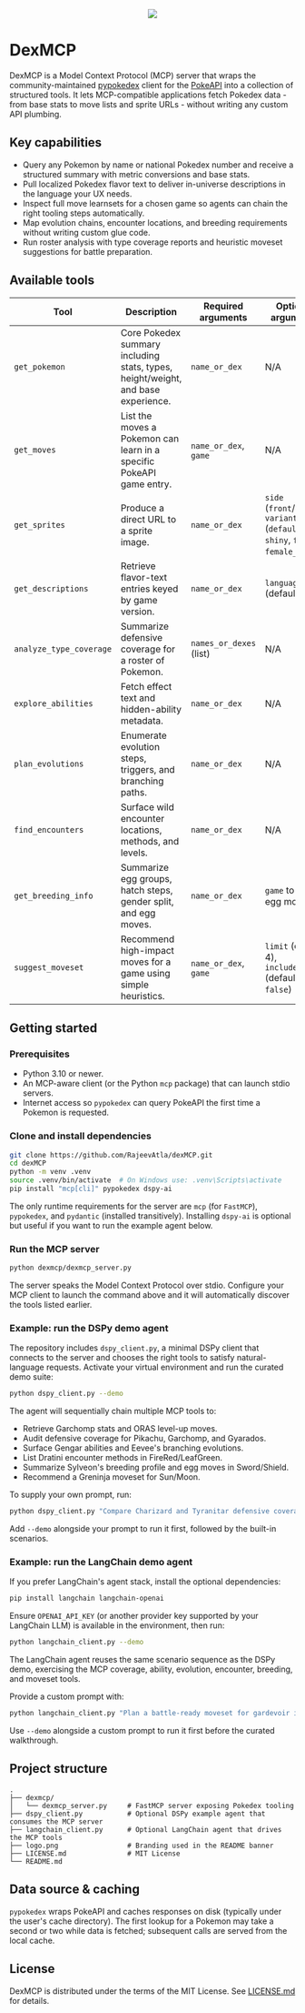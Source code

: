 <p align='center'>
    <img src='https://raw.githubusercontent.com/RajeevAtla/dexMCP/main/logo.png'/>
</p>

# DexMCP

DexMCP is a Model Context Protocol (MCP) server that wraps the community-maintained
[pypokedex](https://pypi.org/project/pypokedex/) client for the
[PokeAPI](https://pokeapi.co/) into a collection of structured tools.
It lets MCP-compatible applications fetch Pokedex data - from base stats to move
lists and sprite URLs - without writing any custom API plumbing.

## Key capabilities

- Query any Pokemon by name or national Pokedex number and receive a structured summary with metric conversions and base stats.
- Pull localized Pokedex flavor text to deliver in-universe descriptions in the language your UX needs.
- Inspect full move learnsets for a chosen game so agents can chain the right tooling steps automatically.
- Map evolution chains, encounter locations, and breeding requirements without writing custom glue code.
- Run roster analysis with type coverage reports and heuristic moveset suggestions for battle preparation.

## Available tools

| Tool | Description | Required arguments | Optional arguments | Returns |
| --- | --- | --- | --- | --- |
| `get_pokemon` | Core Pokedex summary including stats, types, height/weight, and base experience. | `name_or_dex` | N/A | [`PokemonSummary`](dexmcp/dexmcp_server.py) model with nested base stats. |
| `get_moves` | List the moves a Pokemon can learn in a specific PokeAPI game entry. | `name_or_dex`, `game` | N/A | List of [`Move`](dexmcp/dexmcp_server.py) records (move name, learn method, optional level). |
| `get_sprites` | Produce a direct URL to a sprite image. | `name_or_dex` | `side` (`front`/`back`), `variant` (`default`, `shiny`, `female`, `female_shiny`) | [`SpriteURL`](dexmcp/dexmcp_server.py) record containing the resolved URL. |
| `get_descriptions` | Retrieve flavor-text entries keyed by game version. | `name_or_dex` | `language` (default `en`) | Dict of version identifier -> description string. |
| `analyze_type_coverage` | Summarize defensive coverage for a roster of Pokemon. | `names_or_dexes` (list) | N/A | [`TypeCoverageReport`](dexmcp/dexmcp_server.py) with matchup breakdowns. |
| `explore_abilities` | Fetch effect text and hidden-ability metadata. | `name_or_dex` | N/A | [`AbilityExplorerResult`](dexmcp/dexmcp_server.py) listing each ability. |
| `plan_evolutions` | Enumerate evolution steps, triggers, and branching paths. | `name_or_dex` | N/A | [`EvolutionReport`](dexmcp/dexmcp_server.py) containing relevant chains. |
| `find_encounters` | Surface wild encounter locations, methods, and levels. | `name_or_dex` | N/A | [`EncounterReport`](dexmcp/dexmcp_server.py) grouped by location and game version. |
| `get_breeding_info` | Summarize egg groups, hatch steps, gender split, and egg moves. | `name_or_dex` | `game` to scope egg moves | [`BreedingInfo`](dexmcp/dexmcp_server.py) record. |
| `suggest_moveset` | Recommend high-impact moves for a game using simple heuristics. | `name_or_dex`, `game` | `limit` (default 4), `include_tm` (default `false`) | [`MovesetRecommendation`](dexmcp/dexmcp_server.py) sorted by score. |


## Getting started

### Prerequisites

- Python 3.10 or newer.
- An MCP-aware client (or the Python `mcp` package) that can launch stdio servers.
- Internet access so `pypokedex` can query PokeAPI the first time a Pokemon is requested.

### Clone and install dependencies

```bash
git clone https://github.com/RajeevAtla/dexMCP.git
cd dexMCP
python -m venv .venv
source .venv/bin/activate  # On Windows use: .venv\Scripts\activate
pip install "mcp[cli]" pypokedex dspy-ai
```

The only runtime requirements for the server are `mcp` (for `FastMCP`), `pypokedex`,
and `pydantic` (installed transitively). Installing `dspy-ai` is optional but
useful if you want to run the example agent below.

### Run the MCP server

```bash
python dexmcp/dexmcp_server.py
```

The server speaks the Model Context Protocol over stdio. 
Configure your MCP client to launch the command above and it will automatically discover the tools listed earlier.

### Example: run the DSPy demo agent

The repository includes `dspy_client.py`, a minimal DSPy client that connects to the server and chooses the right tools to satisfy natural-language requests.
Activate your virtual environment and run the curated demo suite:

```bash
python dspy_client.py --demo
```

The agent will sequentially chain multiple MCP tools to:
- Retrieve Garchomp stats and ORAS level-up moves.
- Audit defensive coverage for Pikachu, Garchomp, and Gyarados.
- Surface Gengar abilities and Eevee's branching evolutions.
- List Dratini encounter methods in FireRed/LeafGreen.
- Summarize Sylveon's breeding profile and egg moves in Sword/Shield.
- Recommend a Greninja moveset for Sun/Moon.

To supply your own prompt, run:

```bash
python dspy_client.py "Compare Charizard and Tyranitar defensive coverage in scarlet-violet."
```

Add `--demo` alongside your prompt to run it first, followed by the built-in scenarios.

### Example: run the LangChain demo agent

If you prefer LangChain's agent stack, install the optional dependencies:

```bash
pip install langchain langchain-openai
```

Ensure `OPENAI_API_KEY` (or another provider key supported by your LangChain LLM) is available in the environment, then run:

```bash
python langchain_client.py --demo
```

The LangChain agent reuses the same scenario sequence as the DSPy demo, exercising the MCP coverage, ability, evolution, encounter, breeding, and moveset tools.

Provide a custom prompt with:

```bash
python langchain_client.py "Plan a battle-ready moveset for gardevoir in scarlet-violet."
```

Use `--demo` alongside a custom prompt to run it first before the curated walkthrough.

## Project structure

```
.
├── dexmcp/
│   └── dexmcp_server.py     # FastMCP server exposing Pokedex tooling
├── dspy_client.py           # Optional DSPy example agent that consumes the MCP server
├── langchain_client.py      # Optional LangChain agent that drives the MCP tools
├── logo.png                 # Branding used in the README banner
├── LICENSE.md               # MIT License
└── README.md
```

## Data source & caching

`pypokedex` wraps PokeAPI and caches responses on disk (typically under the
user's cache directory). The first lookup for a Pokemon may take a second or two
while data is fetched; subsequent calls are served from the local cache.

## License

DexMCP is distributed under the terms of the MIT License. See
[LICENSE.md](LICENSE.md) for details.
